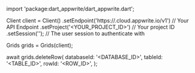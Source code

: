 import 'package:dart_appwrite/dart_appwrite.dart';

Client client = Client()
    .setEndpoint('https://<REGION>.cloud.appwrite.io/v1') // Your API Endpoint
    .setProject('<YOUR_PROJECT_ID>') // Your project ID
    .setSession(''); // The user session to authenticate with

Grids grids = Grids(client);

await grids.deleteRow(
    databaseId: '<DATABASE_ID>',
    tableId: '<TABLE_ID>',
    rowId: '<ROW_ID>',
);
